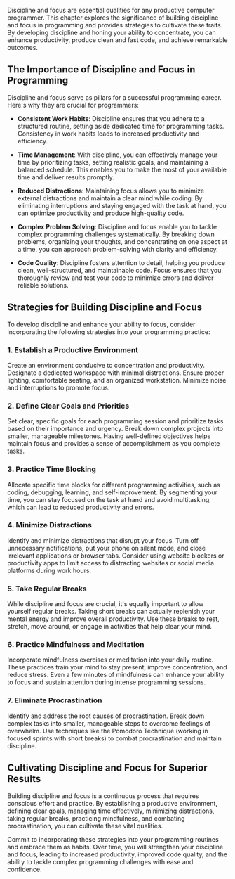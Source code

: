 
Discipline and focus are essential qualities for any productive computer programmer. This chapter explores the significance of building discipline and focus in programming and provides strategies to cultivate these traits. By developing discipline and honing your ability to concentrate, you can enhance productivity, produce clean and fast code, and achieve remarkable outcomes.

The Importance of Discipline and Focus in Programming
-----------------------------------------------------

Discipline and focus serve as pillars for a successful programming career. Here's why they are crucial for programmers:

* **Consistent Work Habits**: Discipline ensures that you adhere to a structured routine, setting aside dedicated time for programming tasks. Consistency in work habits leads to increased productivity and efficiency.

* **Time Management**: With discipline, you can effectively manage your time by prioritizing tasks, setting realistic goals, and maintaining a balanced schedule. This enables you to make the most of your available time and deliver results promptly.

* **Reduced Distractions**: Maintaining focus allows you to minimize external distractions and maintain a clear mind while coding. By eliminating interruptions and staying engaged with the task at hand, you can optimize productivity and produce high-quality code.

* **Complex Problem Solving**: Discipline and focus enable you to tackle complex programming challenges systematically. By breaking down problems, organizing your thoughts, and concentrating on one aspect at a time, you can approach problem-solving with clarity and efficiency.

* **Code Quality**: Discipline fosters attention to detail, helping you produce clean, well-structured, and maintainable code. Focus ensures that you thoroughly review and test your code to minimize errors and deliver reliable solutions.

Strategies for Building Discipline and Focus
--------------------------------------------

To develop discipline and enhance your ability to focus, consider incorporating the following strategies into your programming practice:

### 1. Establish a Productive Environment

Create an environment conducive to concentration and productivity. Designate a dedicated workspace with minimal distractions. Ensure proper lighting, comfortable seating, and an organized workstation. Minimize noise and interruptions to promote focus.

### 2. Define Clear Goals and Priorities

Set clear, specific goals for each programming session and prioritize tasks based on their importance and urgency. Break down complex projects into smaller, manageable milestones. Having well-defined objectives helps maintain focus and provides a sense of accomplishment as you complete tasks.

### 3. Practice Time Blocking

Allocate specific time blocks for different programming activities, such as coding, debugging, learning, and self-improvement. By segmenting your time, you can stay focused on the task at hand and avoid multitasking, which can lead to reduced productivity and errors.

### 4. Minimize Distractions

Identify and minimize distractions that disrupt your focus. Turn off unnecessary notifications, put your phone on silent mode, and close irrelevant applications or browser tabs. Consider using website blockers or productivity apps to limit access to distracting websites or social media platforms during work hours.

### 5. Take Regular Breaks

While discipline and focus are crucial, it's equally important to allow yourself regular breaks. Taking short breaks can actually replenish your mental energy and improve overall productivity. Use these breaks to rest, stretch, move around, or engage in activities that help clear your mind.

### 6. Practice Mindfulness and Meditation

Incorporate mindfulness exercises or meditation into your daily routine. These practices train your mind to stay present, improve concentration, and reduce stress. Even a few minutes of mindfulness can enhance your ability to focus and sustain attention during intense programming sessions.

### 7. Eliminate Procrastination

Identify and address the root causes of procrastination. Break down complex tasks into smaller, manageable steps to overcome feelings of overwhelm. Use techniques like the Pomodoro Technique (working in focused sprints with short breaks) to combat procrastination and maintain discipline.

Cultivating Discipline and Focus for Superior Results
-----------------------------------------------------

Building discipline and focus is a continuous process that requires conscious effort and practice. By establishing a productive environment, defining clear goals, managing time effectively, minimizing distractions, taking regular breaks, practicing mindfulness, and combating procrastination, you can cultivate these vital qualities.

Commit to incorporating these strategies into your programming routines and embrace them as habits. Over time, you will strengthen your discipline and focus, leading to increased productivity, improved code quality, and the ability to tackle complex programming challenges with ease and confidence.

